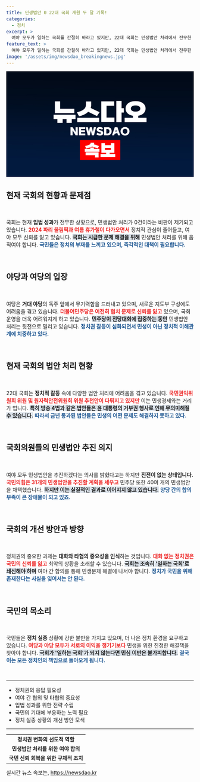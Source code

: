 ```yaml
---
title: 민생법안 0 22대 국회 개원 두 달 기록!
categories:
  - 정치
excerpt: >
  여야 모두가 일하는 국회를 간절히 바라고 있지만, 22대 국회는 민생법안 처리에서 전무한 성적을 기록 중이다. 올림픽과 휴가철로 정치적 동력이 떨어지며 갈등이 심화되고 있는 현 상황을 놓고, 국민의 불만은 더욱 커지고 있다.
feature_text: >
  여야 모두가 일하는 국회를 간절히 바라고 있지만, 22대 국회는 민생법안 처리에서 전무한 성적을 기록 중이다. 올림픽과 휴가철로 정치적 동력이 떨어지며 갈등이 심화되고 있는 현 상황을 놓고, 국민의 불만은 더욱 커지고 있다.
image: '/assets/img/newsdao_breakingnews.jpg'
---
```


<p><img src="/assets/img/newsdao_breakingnews.jpg" alt="firstkoreanews 속보" /></p>

<h2 data-ke-size="size26">현재 국회의 현황과 문제점</h2>

<p data-ke-size="size16">&nbsp;</p>

<p>국회는 현재 <b>입법 성과</b>가 전무한 상황으로, 민생법안 처리가 0건이라는 비판이 제기되고 있습니다. <b><span style="color: #ee2323;">2024 파리 올림픽과 여름 휴가철이 다가오면서</span></b> 정치적 관심이 줄어들고, 여야 모두 신뢰를 잃고 있습니다. <b><span style="background-color: #21538527;">국회는 시급한 문제 해결을 위해</span></b> 민생법안 처리를 위해 움직여야 합니다. <b><span style="color: #1a5490;">국민들은 정치의 부재를 느끼고 있으며, 즉각적인 대책이 필요합니다.</span></b> </p>

<p data-ke-size="size16">&nbsp;</p>

<h2 data-ke-size="size26">야당과 여당의 입장</h2>

<p data-ke-size="size16">&nbsp;</p>

<p>여당은 <b>거대 야당</b>의 독주 앞에서 무기력함을 드러내고 있으며, 새로운 지도부 구성에도 어려움을 겪고 있습니다. <b><span style="color: #ee2323;">더불어민주당은 여전히 협치 문제로 신뢰를 잃고</span></b> 있으며, 국회 운영을 더욱 어려워지게 하고 있습니다. <b><span style="background-color: #21538527;">민주당이 전당대회에 집중하는 동안</span></b> 민생법안 처리는 뒷전으로 밀리고 있습니다. <b><span style="color: #1a5490;">정치권 갈등이 심화되면서 민생이 아닌 정치적 이해관계에 치중하고 있다.</span></b></p>

<p data-ke-size="size16">&nbsp;</p>

<h2 data-ke-size="size26">현재 국회의 법안 처리 현황</h2>

<p data-ke-size="size16">&nbsp;</p>

<p>22대 국회는 <b>정치적 갈등</b> 속에 다양한 법안 처리에 어려움을 겪고 있습니다. <b><span style="color: #ee2323;">국민권익위원회 위원 및 원자력안전위원회 위원 추천안이 다뤄지고 있지만</span></b> 이는 민생경제와는 거리가 멉니다. <b><span style="background-color: #21538527;">특히 방송 4법과 같은 법안들은 윤 대통령의 거부권 행사로 인해 무의미해질 수 있습니다.</span></b> <b><span style="color: #1a5490;">따라서 금년 통과된 법안들은 민생의 어떤 문제도 해결하지 못하고 있다.</span></b></p>

<p data-ke-size="size16">&nbsp;</p>

<h2 data-ke-size="size26">국회의원들의 민생법안 추진 의지</h2>

<p data-ke-size="size16">&nbsp;</p>

<p>여야 모두 민생법안을 추진하겠다는 의사를 밝혔다고는 하지만 <b>진전이 없는 상태입니다.</b> <b><span style="color: #ee2323;">국민의힘은 31개의 민생법안을 추진할 계획을 세우고</span></b> 민주당 또한 40여 개의 민생법안을 채택했습니다. <b><span style="background-color: #21538527;">하지만 이는 실질적인 결과로 이어지지 않고 있습니다.</span></b> <b><span style="color: #1a5490;">양당 간의 합의 부족이 큰 장애물이 되고 있죠.</span></b></p>

<p data-ke-size="size16">&nbsp;</p>

<h2 data-ke-size="size26">국회의 개선 방안과 방향</h2>

<p data-ke-size="size16">&nbsp;</p>

<p>정치권의 중요한 과제는 <b>대화와 타협의 중요성을 인식</b>하는 것입니다. <b><span style="color: #ee2323;">대화 없는 정치권은 국민의 신뢰를 잃고</span></b> 최악의 상황을 초래할 수 있습니다. <b><span style="background-color: #21538527;">국회는 조속히 '일하는 국회'로 쇄신해야 하며</span></b> 여야 간 합의를 통해 민생문제 해결에 나서야 합니다. <b><span style="color: #1a5490;">정치가 국민을 위해 존재한다는 사실을 잊어서는 안 된다.</span></b></p>

<p data-ke-size="size16">&nbsp;</p>

<h2 data-ke-size="size26">국민의 목소리</h2>

<p data-ke-size="size16">&nbsp;</p>

<p>국민들은 <b>정치 실종</b> 상황에 강한 불만을 가지고 있으며, 더 나은 정치 환경을 요구하고 있습니다. <b><span style="color: #ee2323;">여당과 야당 모두가 서로의 이익을 챙기기보다</span></b> 민생을 위한 진정한 해결책을 찾아야 합니다. <b><span style="background-color: #21538527;">국회가 '일하는 국회'가 되지 않는다면 민심 이반은 불가피합니다.</span></b> <b><span style="color: #1a5490;">결국 이는 모든 정치인의 책임으로 돌아오게 됩니다.</span></b></p>

<p data-ke-size="size16">&nbsp;</p>

<hr /> 

<ul>
  <li>정치권의 응답 필요성</li>
  <li>여야 간 협의 및 타협의 중요성</li>
  <li>입법 성과를 위한 전략 수립</li>
  <li>국민의 기대에 부응하는 노력 필요</li>
  <li>정치 실종 상황의 개선 방안 모색</li>
</ul>

<hr /> 

<table>
  <tr>
    <td style="text-align: center; height: 17px;"><b>정치권 변화의 선도적 역할</b></td>
  </tr>
  <tr>
    <td style="text-align: center; height: 17px;"><b>민생법안 처리를 위한 여야 합의</b></td>
  </tr>
  <tr>
    <td style="text-align: center; height: 17px;"><b>국민 신뢰 회복을 위한 구체적 조치</b></td>
  </tr>
</table>
실시간 뉴스 속보는, <a href="https://newsdao.kr" rel="dofollow">https://newsdao.kr</a>


